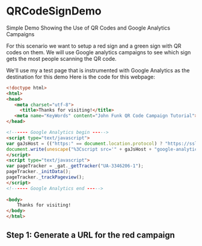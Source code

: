 # QRCodeSignDemo
Simple Demo Showing the Use of QR Codes and Google Analytics Campaigns


For this scenario we want to setup a red sign and a green sign with QR codes on them.  We will use Google analytics campaigns to see which sign gets the most people scanning the QR code.

We'll use my a test page that is instrumented with Google Analytics as the destination for this demo
Here is the code for this webpage:
```html
<!doctype html>
<html>
<head>
   <meta charset="utf-8">
     <title>Thanks for visiting!</title>
   <meta name="KeyWords" content="John Funk QR Code Campaign Tutorial">
</head>

<!------ Google Analytics begin ----->
<script type="text/javascript">
var gaJsHost = (("https:" == document.location.protocol) ? "https://ssl." : "http://www.");
document.write(unescape("%3Cscript src='" + gaJsHost + "google-analytics.com/ga.js' type='text/javascript'%3E%3C/script%3E"));
</script>
<script type="text/javascript">
var pageTracker = _gat._getTracker("UA-3346206-1");
pageTracker._initData();
pageTracker._trackPageview();
</script>
<!------ Google Analytics end ----->    
    
<body>
    Thanks for visiting!
</body>
</html>

```

## Step 1:  Generate a URL for the red campaign

